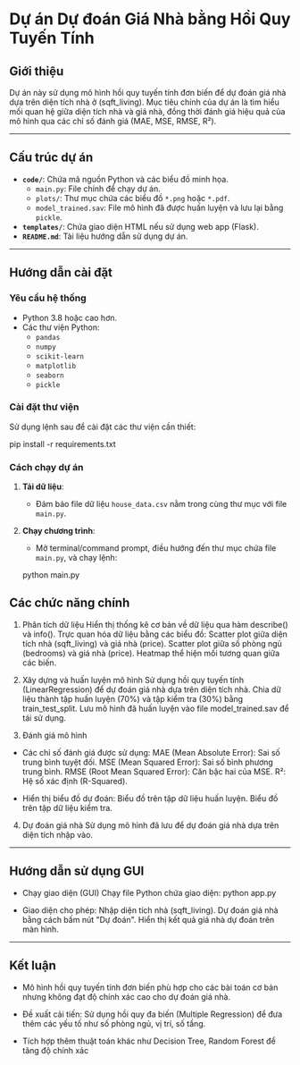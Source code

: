 # Dự án Dự đoán Giá Nhà bằng Hồi Quy Tuyến Tính

## Giới thiệu
Dự án này sử dụng mô hình hồi quy tuyến tính đơn biến để dự đoán giá nhà dựa trên diện tích nhà ở (sqft_living). Mục tiêu chính của dự án là tìm hiểu mối quan hệ giữa diện tích nhà và giá nhà, đồng thời đánh giá hiệu quả của mô hình qua các chỉ số đánh giá (MAE, MSE, RMSE, R²).

---

## Cấu trúc dự án
- **`code/`**: Chứa mã nguồn Python và các biểu đồ minh họa.
  - `main.py`: File chính để chạy dự án.
  - `plots/`: Thư mục chứa các biểu đồ `*.png` hoặc `*.pdf`.
  - `model_trained.sav`: File mô hình đã được huấn luyện và lưu lại bằng `pickle`.
- **`templates/`**: Chứa giao diện HTML nếu sử dụng web app (Flask).
- **`README.md`**: Tài liệu hướng dẫn sử dụng dự án.

---

## Hướng dẫn cài đặt

### **Yêu cầu hệ thống**
- Python 3.8 hoặc cao hơn.
- Các thư viện Python:
  - `pandas`
  - `numpy`
  - `scikit-learn`
  - `matplotlib`
  - `seaborn`
  - `pickle`


### **Cài đặt thư viện**
Sử dụng lệnh sau để cài đặt các thư viện cần thiết:

pip install -r requirements.txt


### Cách chạy dự án

1. **Tải dữ liệu**:
   - Đảm bảo file dữ liệu `house_data.csv` nằm trong cùng thư mục với file `main.py`.

2. **Chạy chương trình**:
   - Mở terminal/command prompt, điều hướng đến thư mục chứa file `main.py`, và chạy lệnh:

   python main.py


## Các chức năng chính

1. Phân tích dữ liệu
Hiển thị thống kê cơ bản về dữ liệu qua hàm describe() và info().
Trực quan hóa dữ liệu bằng các biểu đồ:
Scatter plot giữa diện tích nhà (sqft_living) và giá nhà (price).
Scatter plot giữa số phòng ngủ (bedrooms) và giá nhà (price).
Heatmap thể hiện mối tương quan giữa các biến.

2. Xây dựng và huấn luyện mô hình
Sử dụng hồi quy tuyến tính (LinearRegression) để dự đoán giá nhà dựa trên diện tích nhà.
Chia dữ liệu thành tập huấn luyện (70%) và tập kiểm tra (30%) bằng train_test_split.
Lưu mô hình đã huấn luyện vào file model_trained.sav để tái sử dụng.

3. Đánh giá mô hình
- Các chỉ số đánh giá được sử dụng:
MAE (Mean Absolute Error): Sai số trung bình tuyệt đối.
MSE (Mean Squared Error): Sai số bình phương trung bình.
RMSE (Root Mean Squared Error): Căn bậc hai của MSE.
R²: Hệ số xác định (R-Squared).

- Hiển thị biểu đồ dự đoán:
Biểu đồ trên tập dữ liệu huấn luyện.
Biểu đồ trên tập dữ liệu kiểm tra.

4. Dự đoán giá nhà
Sử dụng mô hình đã lưu để dự đoán giá nhà dựa trên diện tích nhập vào.

---

## Hướng dẫn sử dụng GUI
- Chạy giao diện (GUI)
Chạy file Python chứa giao diện:
python app.py

- Giao diện cho phép:
Nhập diện tích nhà (sqft_living).
Dự đoán giá nhà bằng cách bấm nút "Dự đoán".
Hiển thị kết quả giá nhà dự đoán trên màn hình.

---

## Kết luận

- Mô hình hồi quy tuyến tính đơn biến phù hợp cho các bài toán cơ bản nhưng không đạt độ chính xác cao cho dự đoán giá nhà.

- Đề xuất cải tiến:
Sử dụng hồi quy đa biến (Multiple Regression) để đưa thêm các yếu tố như số phòng ngủ, vị trí, số tầng.

- Tích hợp thêm thuật toán khác như Decision Tree, Random Forest để tăng độ chính xác












